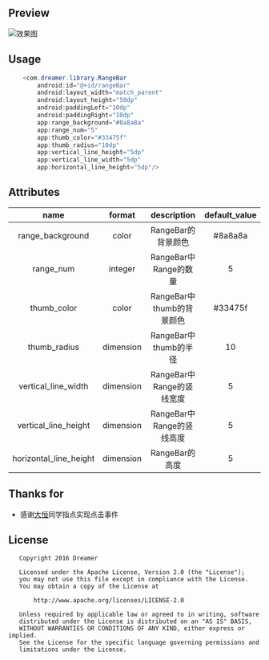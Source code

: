 ## Preview
![效果图](https://github.com/YangShaoXiong/RangeBar/blob/master/screenshot/image.gif)
## Usage
```java
    <com.dreamer.library.RangeBar
        android:id="@+id/rangeBar"
        android:layout_width="match_parent"
        android:layout_height="50dp"
        android:paddingLeft="10dp"
        android:paddingRight="10dp"
        app:range_background="#8a8a8a"
        app:range_num="5"
        app:thumb_color="#33475f"
        app:thumb_radius="10dp"
        app:vertical_line_height="5dp"
        app:vertical_line_width="5dp"
        app:horizontal_line_height="5dp"/>
```
## Attributes
| name                        |  format   | description               | default_value |
| :--------------------------:| :------:  | :-----------:             | :-----------: |
| range_background            | color     | RangeBar的背景颜色          | #8a8a8a       |
| range_num         | integer   | RangeBar中Range的数量             | 5 |
| thumb_color           | color     | RangeBar中thumb的背景颜色         | #33475f |
| thumb_radius        | dimension   | RangeBar中thumb的半径             | 10 |
| vertical_line_width | dimension   | RangeBar中Range的竖线宽度 | 5 |
| vertical_line_height      | dimension   | RangeBar中Range的竖线高度 | 5 |
| horizontal_line_height             | dimension | RangeBar的高度                | 5 |
## Thanks for
* 感谢[大恒](https://github.com/Eternal-Zhai)同学指点实现点击事件

## License
```
   Copyright 2016 Dreamer

   Licensed under the Apache License, Version 2.0 (the "License");
   you may not use this file except in compliance with the License.
   You may obtain a copy of the License at

       http://www.apache.org/licenses/LICENSE-2.0

   Unless required by applicable law or agreed to in writing, software
   distributed under the License is distributed on an "AS IS" BASIS,
   WITHOUT WARRANTIES OR CONDITIONS OF ANY KIND, either express or implied.
   See the License for the specific language governing permissions and
   limitations under the License.
```